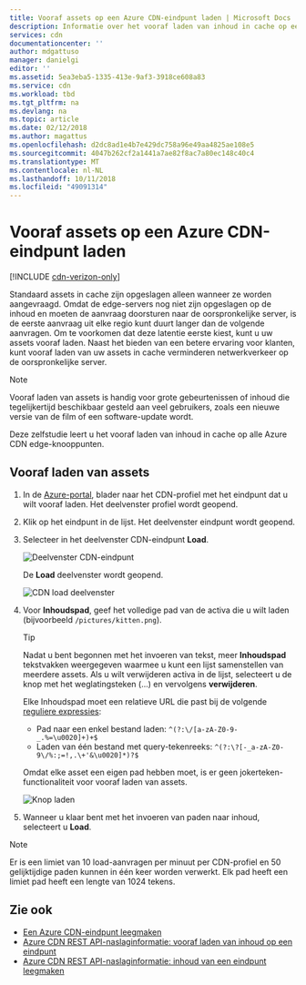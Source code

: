 ```yaml
---
title: Vooraf assets op een Azure CDN-eindpunt laden | Microsoft Docs
description: Informatie over het vooraf laden van inhoud in cache op een Azure CDN-eindpunt.
services: cdn
documentationcenter: ''
author: mdgattuso
manager: danielgi
editor: ''
ms.assetid: 5ea3eba5-1335-413e-9af3-3918ce608a83
ms.service: cdn
ms.workload: tbd
ms.tgt_pltfrm: na
ms.devlang: na
ms.topic: article
ms.date: 02/12/2018
ms.author: magattus
ms.openlocfilehash: d2dc8ad1e4b7e429dc758a96e49aa4825ae108e5
ms.sourcegitcommit: 4047b262cf2a1441a7ae82f8ac7a80ec148c40c4
ms.translationtype: MT
ms.contentlocale: nl-NL
ms.lasthandoff: 10/11/2018
ms.locfileid: "49091314"
---
```

# <a name="pre-load-assets-on-an-azure-cdn-endpoint"></a>Vooraf assets op een Azure CDN-eindpunt laden
[!INCLUDE [cdn-verizon-only](../../includes/cdn-verizon-only.md)]

Standaard assets in cache zijn opgeslagen alleen wanneer ze worden aangevraagd. Omdat de edge-servers nog niet zijn opgeslagen op de inhoud en moeten de aanvraag doorsturen naar de oorspronkelijke server, is de eerste aanvraag uit elke regio kunt duurt langer dan de volgende aanvragen. Om te voorkomen dat deze latentie eerste kiest, kunt u uw assets vooraf laden. Naast het bieden van een betere ervaring voor klanten, kunt vooraf laden van uw assets in cache verminderen netwerkverkeer op de oorspronkelijke server.

> [!NOTE]
> Vooraf laden van assets is handig voor grote gebeurtenissen of inhoud die tegelijkertijd beschikbaar gesteld aan veel gebruikers, zoals een nieuwe versie van de film of een software-update wordt.
> 
> 

Deze zelfstudie leert u het vooraf laden van inhoud in cache op alle Azure CDN edge-knooppunten.

## <a name="to-pre-load-assets"></a>Vooraf laden van assets
1. In de [Azure-portal](https://portal.azure.com), blader naar het CDN-profiel met het eindpunt dat u wilt vooraf laden. Het deelvenster profiel wordt geopend.
    
2. Klik op het eindpunt in de lijst. Het deelvenster eindpunt wordt geopend.
3. Selecteer in het deelvenster CDN-eindpunt **Load**.
   
    ![Deelvenster CDN-eindpunt](./media/cdn-preload-endpoint/cdn-endpoint-blade.png)
   
    De **Load** deelvenster wordt geopend.
   
    ![CDN load deelvenster](./media/cdn-preload-endpoint/cdn-load-blade.png)
4. Voor **Inhoudspad**, geef het volledige pad van de activa die u wilt laden (bijvoorbeeld `/pictures/kitten.png`).
   
   > [!TIP]
   > Nadat u bent begonnen met het invoeren van tekst, meer **Inhoudspad** tekstvakken weergegeven waarmee u kunt een lijst samenstellen van meerdere assets. Als u wilt verwijderen activa in de lijst, selecteert u de knop met het weglatingsteken (...) en vervolgens **verwijderen**.
   > 
   > Elke Inhoudspad moet een relatieve URL die past bij de volgende [reguliere expressies](https://msdn.microsoft.com/library/az24scfc.aspx):  
   > - Pad naar een enkel bestand laden: `^(?:\/[a-zA-Z0-9-_.%=\u0020]+)+$`  
   > - Laden van één bestand met query-tekenreeks: `^(?:\?[-_a-zA-Z0-9\/%:;=!,.\+'&\u0020]*)?$` 
   > 
   > Omdat elke asset een eigen pad hebben moet, is er geen jokerteken-functionaliteit voor vooraf laden van assets.
   > 
   > 
   
    ![Knop laden](./media/cdn-preload-endpoint/cdn-load-paths.png)
5. Wanneer u klaar bent met het invoeren van paden naar inhoud, selecteert u **Load**.
   

> [!NOTE]
> Er is een limiet van 10 load-aanvragen per minuut per CDN-profiel en 50 gelijktijdige paden kunnen in één keer worden verwerkt. Elk pad heeft een limiet pad heeft een lengte van 1024 tekens.
> 
> 

## <a name="see-also"></a>Zie ook
* [Een Azure CDN-eindpunt leegmaken](cdn-purge-endpoint.md)
* [Azure CDN REST API-naslaginformatie: vooraf laden van inhoud op een eindpunt](https://docs.microsoft.com/rest/api/cdn/endpoints/loadcontent)
* [Azure CDN REST API-naslaginformatie: inhoud van een eindpunt leegmaken](https://docs.microsoft.com/rest/api/cdn/endpoints/purgecontent)

